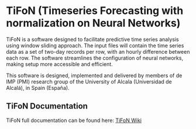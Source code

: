 # TiFoN (Timeseries Forecasting with normalization on Neural Networks)
TiFoN is a software designed to facilitate predictive time series analysis using window sliding approach. The input files will contain the time series data as a set of two-day records per row, with an hourly difference between each row. 
The software streamlines the configuration of neural networks, making setup more accessible and efficient.

This software is designed, implemented and delivered by members of de IMP (PMI) research group of the University of Alcala (Universidad de Alcalá), in Spain (España).

## TiFoN Documentation
TiFoN full documentation can be found here: <a href="https://github.com/PMIUAH/TiFoN/wiki">TiFoN Wiki</a>